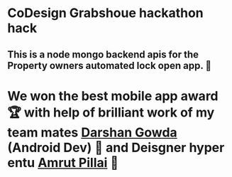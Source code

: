 # CoDesign Grabshoue hackathon hack

## This is a node mongo backend apis for the Property owners automated lock open app. :iphone:
# We won the best mobile app award :trophy: with help of brilliant work of my team mates <a href="https://github.com/DarshanGowda0">Darshan Gowda</a> (Android Dev) :iphone: and Deisgner hyper entu <a href="https://github.com/AmruthPillai">Amrut Pillai</a> :art:
